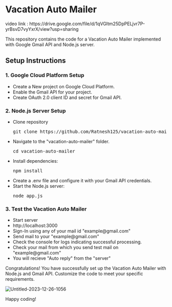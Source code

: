 <h1>Vacation Auto Mailer</h1>
video link : https://drive.google.com/file/d/1qVGltm25DpPELjvr7P-yrBsvD7vyYxrX/view?usp=sharing
<p>This repository contains the code for a Vacation Auto Mailer implemented with Google Gmail API and Node.js server.
</p>

<h2>Setup Instructions</h2>

<h3>1. Google Cloud Platform Setup</h3>
<ul>
    <li>Create a New project on Google Cloud Platform.</li>
    <li>Enable the Gmail API for your project.</li>
    <li>Create OAuth 2.0 client ID and secret for Gmail API.</li>
</ul>

<h3>2. Node.js Server Setup</h3>
<ul>
    <li>Clone repository</li>
    <pre>git clone https://github.com/Ratnesh125/vacation-auto-mailer.git</pre>
    <li>Navigate to the "vacation-auto-mailer" folder.</li>
    <pre>cd vacation-auto-mailer</pre>
    <li>Install dependencies:</li>
    <pre>npm install</pre>
    <li>Create a .env file and configure it with your Gmail API credentials.</li>
    <li>Start the Node.js server:</li>
    <pre>node app.js</pre>
</ul>

<h3>3. Test the Vacation Auto Mailer</h3>
<ul>
    <li>Start server</li>
    <li>http://localhost:3000</li>
    <li>Sign-In using any of your mail id "example@gmail.com"</li>
    <li>Send mail to your "example@gmail.com"</li>
    <li>Check the console for logs indicating successful processing.</li>
    <li>Check your mail from which you send test mail on "example@gmail.com"</li>
    <li>You will recieve "Auto reply" from the "server"</li>
</ul>

<p>Congratulations! You have successfully set up the Vacation Auto Mailer with Node.js and Gmail API. Customize the code
    to meet your specific requirements.</p>
    
![Untitled-2023-12-26-1056](https://github.com/Ratnesh125/vacation-auto-mailer/assets/87529730/ada1fa22-d932-4112-a5eb-59efcebd2719)

<p>Happy coding!</p>
